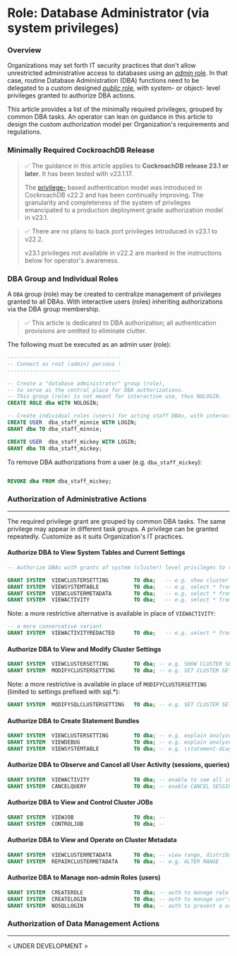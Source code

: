 # Role: Database Administrator (via system privileges)

### Overview

Organizations may set forth IT security practices that don't allow unrestricted administrative access to databases using an [*admin* role](https://www.cockroachlabs.com/docs/stable/security-reference/authorization#admin-role). In that case, routine Database Administration (DBA) functions need to be delegated to a custom designed [*public* role](https://www.cockroachlabs.com/docs/stable/security-reference/authorization#public-role), with system- or object- level privileges granted to authorize DBA actions.

This article provides a list of the minimally required privileges, grouped by common DBA tasks. An operator can lean on guidance in this article to design the custom authorization model per Organization's requirements and regulations.



### Minimally Required CockroachDB Release

> ✅ The guidance in this article applies to **CockroachDB release 23.1 or later**. It has been tested with v23.1.17. 
>
> The [privilege-](https://www.cockroachlabs.com/docs/stable/security-reference/authorization#privileges) based authentication model was introduced in CockroachDB v22.2 and has been continually improving. The granularity and completeness of the system of privileges emancipated to a production deployment grade authorization model in v23.1. 



> ✅ There are no plans to back port privileges introduced in v23.1 to v22.2.
>
> v23.1 privileges not available in v22.2 are marked in the instructions below for operator's awareness.



### DBA Group and Individual Roles

A `DBA` group (role) may be created to centralize management of privileges granted to all DBAs. With interactive users (roles) inheriting authorizations via the DBA group membership.

> ✅ This article is dedicated to DBA authorization; all authentication provisions are omitted to eliminate clutter.



The following must be executed as an admin user (role):

```sql
------------------------------------
-- Connect as root (admin) persona !
------------------------------------

-- Create a "database administrator" group (role),
-- to serve as the central place for DBA authorizations.
-- This group (role) is not meant for interactive use, thus NOLOGIN. 
CREATE ROLE dba WITH NOLOGIN;

-- Create individual roles (users) for acting staff DBAs, with interactive LOGIN
CREATE USER  dba_staff_minnie WITH LOGIN;
GRANT dba TO dba_staff_minnie;

CREATE USER  dba_staff_mickey WITH LOGIN;
GRANT dba TO dba_staff_mickey;

```

To remove DBA authorizations from a user (e.g. `dba_staff_mickey`):

```sql

REVOKE dba FROM dba_staff_mickey;

```



### Authorization of Administrative Actions

-------------

The required privilege grant are grouped by common DBA tasks. The same privilege may appear in different task groups. A privilege can be granted repeatedly. 
Customize as it suits Organization's IT practices.

#### Authorize DBA to View System Tables and Current Settings

```sql
-- Authorize DBAs with grants of system (cluster) level privileges to the DBA group.

GRANT SYSTEM  VIEWCLUSTERSETTING        TO dba;   -- e.g. show cluster settings;
GRANT SYSTEM  VIEWSYSTEMTABLE           TO dba;   -- e.g. select * from system.settings;                      NOT IN 22.2
GRANT SYSTEM  VIEWCLUSTERMETADATA       TO dba;   -- e.g. select * from crdb_internal.kv_node_status;
GRANT SYSTEM  VIEWACTIVITY              TO dba;   -- e.g. select * from crdb_internal.cluster_locks;
```

Note: a more restrictive alternative is available in place of `VIEWACTIVITY`:

```sql
-- a more conservative variant
GRANT SYSTEM  VIEWACTIVITYREDACTED      TO dba;   -- e.g. select * from crdb_internal.cluster_locks;
```



#### Authorize DBA to View and Modify Cluster Settings

```sql
GRANT SYSTEM  VIEWCLUSTERSETTING        TO dba; -- e.g. SHOW CLUSTER SETTINGS
GRANT SYSTEM  MODIFYCLUSTERSETTING      TO dba; -- e.g. SET CLUSTER SETTING ...
```

Note: a more restrictive is available in place of `MODIFYCLUSTERSETTING` (limited to settings prefixed with sql.*):

```sql
GRANT SYSTEM  MODIFYSQLCLUSTERSETTING   TO dba; -- e.g. SET CLUSTER SETTING sql...                          NOT IN 22.2
```



#### Authorize DBA to Create Statement Bundles

```sql
GRANT SYSTEM  VIEWCLUSTERSETTING        TO dba; -- e.g. explain analyze (debug) <select statement>
GRANT SYSTEM  VIEWDEBUG                 TO dba; -- e.g. explain analyze (debug) <select statement>
GRANT SYSTEM  VIEWSYSTEMTABLE           TO dba; -- e.g. \statement-diag download 954984026515832833         NOT IN 22.2
```



#### Authorize DBA to Observe and Cancel all User Activity (sessions, queries)

```sql
GRANT SYSTEM  VIEWACTIVITY              TO dba; -- enable to see all in SHOW SESSIONS / SHOW QUERIES
GRANT SYSTEM  CANCELQUERY               TO dba; -- enable CANCEL SESSION / CANCEL QUERY
```



#### Authorize DBA to View and Control Cluster JOBs

```sql
GRANT SYSTEM  VIEWJOB                   TO dba; --                                                          NOT in 22.2
GRANT SYSTEM  CONTROLJOB                TO dba; --                                                          NOT in 22.2
```



#### Authorize DBA to View and Operate on Cluster Metadata

```sql
GRANT SYSTEM  VIEWCLUSTERMETADATA       TO dba; -- view range, distribution, store, Raft information 
GRANT SYSTEM  REPAIRCLUSTERMETADATA     TO dba; -- e.g. ALTER RANGE                                         NOT in 22.2
```



#### Authorize DBA to Manage non-admin Roles (users)

```sql
GRANT SYSTEM  CREATEROLE                TO dba; -- auth to manage role (user) lifecycle                     NOT in 22.2
GRANT SYSTEM  CREATELOGIN               TO dba; -- auth to manage usr's pwd policies and ability to connect NOT in 22.2
GRANT SYSTEM  NOSQLLOGIN                TO dba; -- auth to prevent a user from connecting to cluster
```





### Authorization of Data Management Actions

----------

< UNDER DEVELOPMENT >

